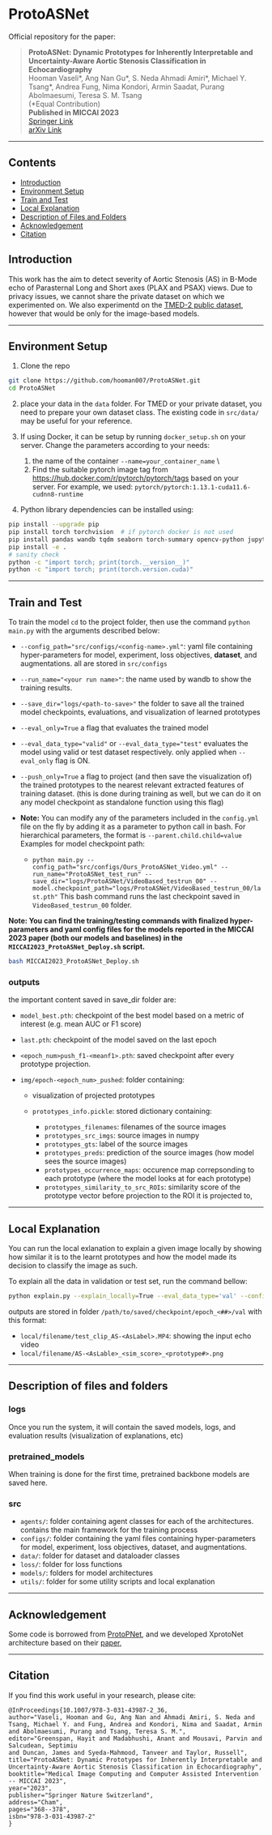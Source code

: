 # ProtoASNet
Official repository for the paper:

> **ProtoASNet: Dynamic Prototypes for Inherently Interpretable and Uncertainty-Aware Aortic Stenosis Classification in Echocardiography**              
> Hooman Vaseli*, Ang Nan Gu*, S. Neda Ahmadi Amiri*, Michael Y. Tsang*, Andrea Fung, Nima Kondori, Armin Saadat, Purang Abolmaesumi, Teresa S. M. Tsang </br>
> (*Equal Contribution) </br> 
> **Published in MICCAI 2023** </br> 
> [Springer Link](https://link.springer.com/chapter/10.1007/978-3-031-43987-2_36) </br> 
> [arXiv Link](https://arxiv.org/abs/2307.14433) 

--------------------------------------------------------------------------------------------------------
## Contents
- [Introduction](#Introduction)
- [Environment Setup](#Environment-Setup)
- [Train and Test](#Train-and-Test)
- [Local Explanation](#Local-Explanation)
- [Description of Files and Folders](#Description-of-Files-and-Folders)
- [Acknowledgement](#Acknowledgement)
- [Citation](#Citation)


## Introduction 

This work has the aim to detect severity of Aortic Stenosis (AS) in B-Mode echo of 
Parasternal Long and Short axes (PLAX and PSAX) views. 
Due to privacy issues, we cannot share the private dataset on which we experimented on.
We also experimentd on the [TMED-2 public dataset](https://tmed.cs.tufts.edu/tmed_v2.html), however that would be only for the image-based models.  


--------------------------------------------------------------------------------------------------------
## Environment Setup

1. Clone the repo

```bash
git clone https://github.com/hooman007/ProtoASNet.git
cd ProtoASNet
```
2. place your data in the `data` folder. For TMED or your private dataset, you need to prepare your own dataset class. The existing code in `src/data/` may be useful for your reference.  

3. If using Docker, it can be setup by running `docker_setup.sh` on your server. Change the parameters according to your needs:
   1. the name of the container `--name=your_container_name`  \
   2. Find the suitable pytorch image tag from https://hub.docker.com/r/pytorch/pytorch/tags based on your server.
   For example, we used: `pytorch/pytorch:1.13.1-cuda11.6-cudnn8-runtime`

4. Python library dependencies can be installed using:

```bash
pip install --upgrade pip
pip install torch torchvision  # if pytorch docker is not used
pip install pandas wandb tqdm seaborn torch-summary opencv-python jupyter jupyterlab imageio array2gif moviepy scikit-image scikit-learn torchmetrics termplotlib
pip install -e .
# sanity check 
python -c "import torch; print(torch.__version__)"
python -c "import torch; print(torch.version.cuda)"
```

--------------------------------------------------------------------------------------------------------
## Train and Test

To train the model `cd` to the project folder, then use the command `python main.py` with the arguments described below:

- `--config_path="src/configs/<config-name>.yml"`: yaml file containing hyper-parameters for model, experiment, loss objectives, **dataset**, and augmentations. all are stored in `src/configs`
- `--run_name="<your run name>"`: the name used by wandb to show the training results.
- `--save_dir="logs/<path-to-save>"` the folder to save all the trained model checkpoints, evaluations, and visualization of learned prototypes
- `--eval_only=True` a flag that evaluates the trained model
- `--eval_data_type="valid"` or  `--eval_data_type="test"` evaluates the model using valid or test dataset respectively. only applied when `--eval_only` flag is ON. 
- `--push_only=True` a flag to project (and then save the visualization of) the trained prototypes to the nearest relevant extracted features of training dataset. (this is done during training as well, but we can do it on any model checkpoint as standalone function using this flag)
- **Note:** You can modify any of the parameters included in the `config.yml` file on the fly by adding it as a parameter to python call in bash. For hierarchical parameters, the format is `--parent.child.child=value`
Examples for model checkpoint path:

  - `python main.py --config_path="src/configs/Ours_ProtoASNet_Video.yml" --run_name="ProtoASNet_test_run" --save_dir="logs/ProtoASNet/VideoBased_testrun_00" --model.checkpoint_path="logs/ProtoASNet/VideoBased_testrun_00/last.pth"`
  This bash command runs the last checkpoint saved in `VideoBased_testrun_00` folder.

**Note: You can find the training/testing commands with finalized hyper-parameters and yaml config files for the models reported in the MICCAI 2023 paper (both our models and baselines) in the `MICCAI2023_ProtoASNet_Deploy.sh` script.** 

```bash
bash MICCAI2023_ProtoASNet_Deploy.sh
```

### outputs 

the important content saved in save_dir folder are:

- `model_best.pth`: checkpoint of the best model based on a metric of interest (e.g. mean AUC or F1 score)
- `last.pth`: checkpoint of the model saved on the last epoch
- `<epoch_num>push_f1-<meanf1>.pth`: saved checkpoint after every prototype projection.

- `img/epoch-<epoch_num>_pushed`: folder containing:
  
  - visualization of projected prototypes

  - `prototypes_info.pickle`: stored dictionary containing:
    
    - `prototypes_filenames`: filenames of the source images
    - `prototypes_src_imgs`: source images in numpy
    - `prototypes_gts`: label of the source images
    - `prototypes_preds`: prediction of the source images (how model sees the source images)
    - `prototypes_occurrence_maps`: occurence map correpsonding to each prototype (where the model looks at for each prototype)
    - `prototypes_similarity_to_src_ROIs`: similarity score of the prototype vector before projection to the ROI it is projected to,

------------------------------------------------------------------------------
## Local Explanation
You can run the local exlanation to explain a given image locally by showing how similar it is to the learnt prototypes
and how the model made its decision to classify the image as such.

To explain all the data in validation or test set, run the command bellow:

```bash
python explain.py --explain_locally=True --eval_data_type='val' --config_path="src/configs/<your config>.yml" --run_name="LocalExplain_<your name>"  --wandb_mode="disabled" --save_dir="logs/<your run name>" --model.checkpoint_path="logs/<your run name>/model_best.pth"
```
 
outputs are stored in folder `/path/to/saved/checkpoint/epoch_<##>/val` with this format:

- `local/filename/test_clip_AS-<AsLabel>.MP4`: showing the input echo video 
- `local/filename/AS-<AsLable>_<sim_score>_<prototype#>.png`


--------------------------------------------------------------------------------------------------------
## Description of files and folders

### logs
Once you run the system, it will contain the saved models, logs, and evaluation results (visualization of explanations, etc)

### pretrained_models
When training is done for the first time, pretrained backbone models are saved here.

### src
- `agents/`: folder containing agent classes for each of the architectures. contains the main framework for the training process
- `configs/`: folder containing the yaml files containing hyper-parameters for model, experiment, loss objectives, dataset, and augmentations.
- `data/`: folder for dataset and dataloader classes
- `loss/`: folder for loss functions
- `models/`: folders for model architectures
- `utils/`: folder for some utility scripts and local explanation 

--------------------------------------------------------------------------------------------------------
## Acknowledgement

Some code is borrowed from [ProtoPNet](https://github.com/cfchen-duke/ProtoPNet), 
and we developed XprotoNet architecture based on their [paper](https://arxiv.org/abs/2103.10663), 

--------------------------------------------------------------------------------------------------------

## Citation
If you find this work useful in your research, please cite:
```
@InProceedings{10.1007/978-3-031-43987-2_36,
author="Vaseli, Hooman and Gu, Ang Nan and Ahmadi Amiri, S. Neda and Tsang, Michael Y. and Fung, Andrea and Kondori, Nima and Saadat, Armin and Abolmaesumi, Purang and Tsang, Teresa S. M.",
editor="Greenspan, Hayit and Madabhushi, Anant and Mousavi, Parvin and Salcudean, Septimiu
and Duncan, James and Syeda-Mahmood, Tanveer and Taylor, Russell",
title="ProtoASNet: Dynamic Prototypes for Inherently Interpretable and Uncertainty-Aware Aortic Stenosis Classification in Echocardiography",
booktitle="Medical Image Computing and Computer Assisted Intervention -- MICCAI 2023",
year="2023",
publisher="Springer Nature Switzerland",
address="Cham",
pages="368--378",
isbn="978-3-031-43987-2"
}
```